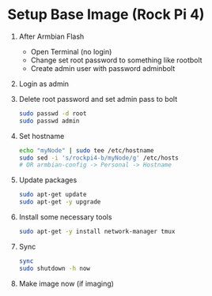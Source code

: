 # Setup Base Image (Rock Pi 4)

1. After Armbian Flash

   - Open Terminal (no login)
   - Change set root password to something like rootbolt
   - Create admin user with password adminbolt

2. Login as admin

3. Delete root password and set admin pass to bolt

   ```sh
   sudo passwd -d root
   sudo passwd admin
   ```

4. Set hostname

   ```sh
   echo "myNode" | sudo tee /etc/hostname
   sudo sed -i 's/rockpi4-b/myNode/g' /etc/hosts
   # OR armbian-config -> Personal -> Hostname
   ```

5. Update packages

   ```sh
   sudo apt-get update
   sudo apt-get -y upgrade
   ```

6. Install some necessary tools

   ```sh
   sudo apt-get -y install network-manager tmux
   ```

7. Sync

   ```sh
   sync
   sudo shutdown -h now
   ```

8. Make image now (if imaging)

